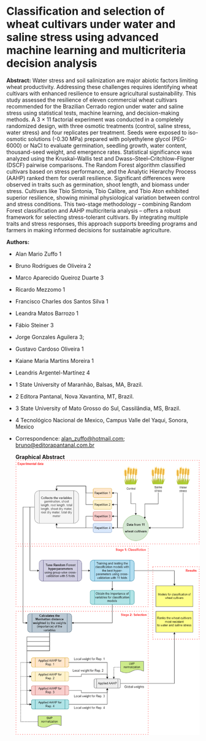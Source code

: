 # Classification and selection of wheat cultivars under water and saline stress using advanced machine learning and multicriteria decision analysis

**Abstract:** Water stress and soil salinization are major abiotic factors limiting wheat productivity. Addressing these challenges requires identifying wheat cultivars with enhanced resilience to ensure agricultural sustainability. This study assessed the resilience of eleven commercial wheat cultivars recommended for the Brazilian Cerrado region under water and saline stress using statistical tests, machine learning, and decision-making methods. A 3 × 11 factorial experiment was conducted in a completely randomized design, with three osmotic treatments (control, saline stress, water stress) and four replicates per treatment. Seeds were exposed to iso-osmotic solutions (-0.30 MPa) prepared with polyethylene glycol (PEG-6000) or NaCl to evaluate germination, seedling growth, water content, thousand-seed weight, and emergence rates. Statistical significance was analyzed using the Kruskal–Wallis test and Dwass–Steel–Critchlow–Fligner (DSCF) pairwise comparisons. The Random Forest algorithm classified cultivars based on stress performance, and the Analytic Hierarchy Process (AAHP) ranked them for overall resilience. Significant differences were observed in traits such as germination, shoot length, and biomass under stress. Cultivars like Tbio Sintonia, Tbio Calibre, and Tbio Aton exhibited superior resilience, showing minimal physiological variation between control and stress conditions. This two-stage methodology – combining Random Forest classification and AAHP multicriteria analysis – offers a robust framework for selecting stress-tolerant cultivars. By integrating multiple traits and stress responses, this approach supports breeding programs and farmers in making informed decisions for sustainable agriculture.

**Authors:**
* Alan Mario Zuffo 1
* Bruno Rodrigues de Oliveira 2
* Marco Aparecido Queiroz Duarte 3
* Ricardo Mezzomo 1
* Francisco Charles dos Santos Silva 1
* Leandra Matos Barrozo 1
* Fábio Steiner 3
* Jorge Gonzales Aguilera 3; 
* Gustavo Cardoso Oliveira 1
* Kaiane Maria Martins Moreira 1
* Leandris Argentel-Martínez 4 



* 1 State University of Maranhão, Balsas, MA, Brazil.
* 2 Editora Pantanal, Nova Xavantina, MT, Brazil.
* 3 State University of Mato Grosso do Sul, Cassilândia, MS, Brazil.
* 4 Tecnológico Nacional de Mexico, Campus Valle del Yaqui, Sonora, Mexico
* Correspondence: alan_zuffo@hotmail.com; bruno@editorapantanal.com.br

  **Graphical Abstract**
  <img src="graphical_abstract.png">
